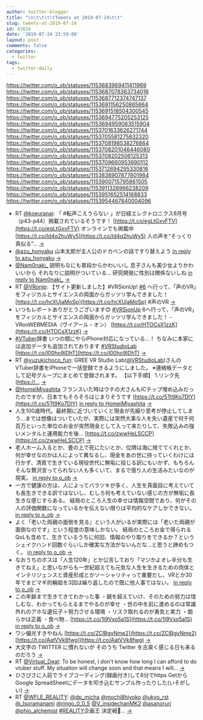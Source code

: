 ```yaml
---
author: twitter-blogger
title: "\n\t\t\t\tTweets at 2019-07-24\t\t"
slug: tweets-at-2019-07-24
id: 41624
date: '2019-07-24 23:59:00'
layout: post
comments: false
categories:
  - twitter
tags:
  - twitter-daily
---
```


https://twitter.com/o_ob/statuses/1153683969411411969 https://twitter.com/o_ob/statuses/1153687078363734016 https://twitter.com/o_ob/statuses/1153687712374747137 https://twitter.com/o_ob/statuses/1153691156250865664 https://twitter.com/o_ob/statuses/1153691518504300545 https://twitter.com/o_ob/statuses/1153694775205253125 https://twitter.com/o_ob/statuses/1153694959083515904 https://twitter.com/o_ob/statuses/1153701633626271744 https://twitter.com/o_ob/statuses/1153705581275832320 https://twitter.com/o_ob/statuses/1153708198538276864 https://twitter.com/o_ob/statuses/1153708201046446080 https://twitter.com/o_ob/statuses/1153708202506125313 https://twitter.com/o_ob/statuses/1153709660953690112 https://twitter.com/o_ob/statuses/1153712694295330816 https://twitter.com/o_ob/statuses/1153838907877801984 https://twitter.com/o_ob/statuses/1153900715795861505 https://twitter.com/o_ob/statuses/1153911328966238209 https://twitter.com/o_ob/statuses/1153951652514168833 https://twitter.com/o_ob/statuses/1153954467840004096  

*   RT [@koeuranai](https://twitter.com/koeuranai): 「 #転声こえうらない 」が日経エレクトロニクス8月号（p43-p44）掲載されているそうです！ [https://t.co/egLtGxvFTV](https://t.co/egLtGxvFTV) オンラインでも掲載中 [https://t.co/Id4q2huWy5](https://t.co/Id4q2huWy5) 人の声を“そっくり真似る”… [->](https://twitter.com/o_ob/statuses/1153683969411411969)
*   [@azu_honyaku](https://twitter.com/azu_honyaku) 山本太郎が主人公のドカベンの話ですり替えよう [in reply to azu_honyaku](https://twitter.com/azu_honyaku/statuses/1153500296426876928) [->](https://twitter.com/o_ob/statuses/1153687078363734016)
*   [@Nam0naki_](https://twitter.com/Nam0naki_) 説明もなにも普段からかわいいし 息子さんも美少女よりかわいいから それなりに説明がついている... 研究開発に性別は関係ないしね [in reply to Nam0naki_](https://twitter.com/Nam0naki_/statuses/1153597641344737280) [->](https://twitter.com/o_ob/statuses/1153687712374747137)
*   RT [@VRonjp](https://twitter.com/VRonjp): 【サイト更新しました】#VRSionUp! [#6](https://twitter.com/search?q=%236&src=hash) へ行って、「声のVR」をフィジカルとサイエンスの両面からガッツリ学んできました！ [https://t.co/hcXUjaMoSp](https://t.co/hcXUjaMoSp) #声のVR [->](https://twitter.com/o_ob/statuses/1153691156250865664)
*   いつもレポートありがとうございます😊 [#VRSionUp](https://twitter.com/search?q=%23VRSionUp&src=hash) 6へ行って、「声のVR」をフィジカルとサイエンスの両面からガッツリ学んできました！ - VRonWEBMEDIA（ヴイアール・オン） [https://t.co/HTOCsX1zzK](https://t.co/HTOCsX1zzK) [->](https://twitter.com/o_ob/statuses/1153691518504300545)
*   [#VTuber](https://twitter.com/search?q=%23VTuber&src=hash)辞書 いつの間にやらiPhone対応になっている...！ ちなみに本家には追加データも追加されております [#VRStudioLab](https://twitter.com/search?q=%23VRStudioLab&src=hash) [https://t.co/l00ho9IDhT](https://t.co/l00ho9IDhT) [->](https://twitter.com/o_ob/statuses/1153694775205253125)
*   RT [@yuzukichoco_fun](https://twitter.com/yuzukichoco_fun): GREE VR Studio Lab([@VRStudioLab](https://twitter.com/VRStudioLab))さんのVTuber辞書をiPhoneで一括登録できるようにしました。 ※連絡帳データとして記号グループにまとめて登録されます。 【以下手順】 1.リンク先([https://…](https://…) [->](https://twitter.com/o_ob/statuses/1153694959083515904)
*   [@HomeiMiyashita](https://twitter.com/HomeiMiyashita) フランスいた時はウチの犬さんもICチップ埋め込みだったのですが、日本でもそろそろはじまりそうです [https://t.co/5Tt9Ko7DlY](https://t.co/5Tt9Ko7DlY) [in reply to HomeiMiyashita](https://twitter.com/HomeiMiyashita/statuses/1153695236582858753) [->](https://twitter.com/o_ob/statuses/1153701633626271744)
*   人生100歳時代。最終期に近づいていくと現金が先細り思考が停止してしまう…までは想像はついていたが、実際には突然大事な人を失い遺産で何千何百万といった単位のお金が突然現金として入って来たりして、失敗込みの強いメンタルと運用能力を後… [https://t.co/zwwHeLSCCP](https://t.co/zwwHeLSCCP) [->](https://twitter.com/o_ob/statuses/1153705581275832320)
*   老人ホーム入るとか、畳の上で死にたいとか、位牌は海に捨ててくれとか、何が幸せなのかは人によって異なるし、現金をあの世に持っていくわけには行かず、清貧で生きている現役世代に無垢に投じる訳にもいかず、もちろんそんな贅沢言ってられない人も多くいて、まるで億り人の生活みたいなのが現実。 [in reply to o_ob](https://twitter.com/o_ob/statuses/1153705581275832320) [->](https://twitter.com/o_ob/statuses/1153708198538276864)
*   一方で健康の方は、人によってバラツキが多く、人生を真面目に考えていても長生きできる訳ではないし、むしろ何も考えていない感じの方が無垢に長生きな感じすらある。 結局のところ人生の幸せは情報空間であり、何がその人の評価関数になっているかを伝えない限りは平均的なケアしかできない。 [in reply to o_ob](https://twitter.com/o_ob/statuses/1153708198538276864) [->](https://twitter.com/o_ob/statuses/1153708201046446080)
*   よく「老いた両親の面倒を見る」という人がいるが実際には「老いた両親が面倒なのです」という程度の意味しかない。 結局のところお金で得られるQoLも含めて、生きているうちに何回、情報のやり取りをできるか？というシェイクハンド回数ぐらいしか確実な方法がないんだな…と思うと諦めもつく。 [in reply to o_ob](https://twitter.com/o_ob/statuses/1153708201046446080) [->](https://twitter.com/o_ob/statuses/1153708202506125313)
*   なおうちのボスは「人生120年」とか公言しており「マジかよオレ半分も生きてねえ」と思いながらも一世紀超えても元気な人生を生きるための肉体とインテリジェンスと資産形成とかソーシャリティって重要だし、VRとか30年でまどマギ的輪廻を3回は繰り返したので既に他人事ではない。 [in reply to o_ob](https://twitter.com/o_ob/statuses/1153705581275832320) [->](https://twitter.com/o_ob/statuses/1153709660953690112)
*   この年齢まで生きてきてわかった事 ・親を超えていけ、そのための努力は惜しむな、わかってもらえるまでやるのが幸せ ・世の中を前に進めるのは常識外れのアホな遺伝子＋努力させる環境 ・リスク取れるのが勇気と実力 ・朗らかは正義 ・食べ物… [https://t.co/1I9Vxo5a1S](https://t.co/1I9Vxo5a1S) [in reply to o_ob](https://twitter.com/o_ob/statuses/1153708202506125313) [->](https://twitter.com/o_ob/statuses/1153712694295330816)
*   ワシ偏光すきやねん [https://t.co/ZClBgvNme2](https://t.co/ZClBgvNme2) [https://t.co/AatVVk8fwg](https://t.co/AatVVk8fwg) [->](https://twitter.com/o_ob/statuses/1153838907877801984)
*   大文字の TWITTER に慣れないが そのうち Twitter を古臭く感じる日も来るのだろう [->](https://twitter.com/o_ob/statuses/1153900715795861505)
*   RT [@Virtual_Deat](https://twitter.com/Virtual_Deat): To be honest, I don't know how long I can afford to do vtuber stuff. My situation will change soon and that means I will… [->](https://twitter.com/o_ob/statuses/1153911328966238209)
*   ひさびさに人前でライブコーディング(録画付き)して8分でhttps GetからGoogle SpreadSheetにデータを叩き込むサンプル作ったりした(いそがしい) [->](https://twitter.com/o_ob/statuses/1153951652514168833)
*   RT [@WFLE_REALITY](https://twitter.com/WFLE_REALITY): [@dp_micha](https://twitter.com/dp_micha) [@mochi8hiyoko](https://twitter.com/mochi8hiyoko) [@ukyo_rst](https://twitter.com/ukyo_rst) [@_Isoramanami](https://twitter.com/_Isoramanami) [@ringo_0_0_5](https://twitter.com/ringo_0_0_5) [@V_insidechanMK2](https://twitter.com/V_insidechanMK2) [@asanoruri](https://twitter.com/asanoruri) [@phio_alchemist](https://twitter.com/phio_alchemist) [#REALITY](https://twitter.com/search?q=%23REALITY&src=hash)企画王 決定戦👑… [->](https://twitter.com/o_ob/statuses/1153954467840004096)